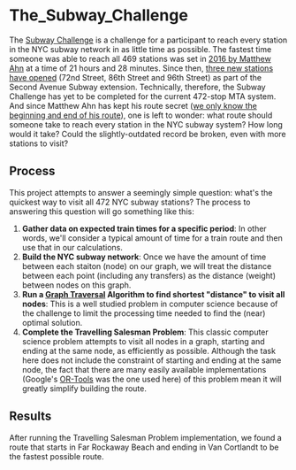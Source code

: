 # The_Subway_Challenge

The [Subway Challenge](https://en.wikipedia.org/wiki/Subway_Challenge) is a challenge for a participant to reach every station in the NYC subway network in as little time as possible. The fastest time someone was able to reach all 469 stations was set in [2016 by Matthew Ahn](https://ny.curbed.com/2016/8/29/12693812/nyc-subway-challenge-guinness-world-record) at a time of 21 hours and 28 minutes. Since then, [three new stations have opened](https://www.nytimes.com/2017/01/01/nyregion/second-avenue-subway-opening-upper-east-side-manhattan.html) (72nd Street, 86th Street and 96th Street) as part of the Second Avenue Subway extension. Technically, therefore, the Subway Challenge has yet to be completed for the current 472-stop MTA system. And since Matthew Ahn has kept his route secret ([we only know the beginning and end of his route](https://ny.curbed.com/2016/8/29/12693812/nyc-subway-challenge-guinness-world-record)), one is left to wonder: what route should someone take to reach every station in the NYC subway system? How long would it take? Could the slightly-outdated record be broken, even with more stations to visit? 

## Process
This project attempts to answer a seemingly simple question: what's the quickest way to visit all 472 NYC subway stations? The process to answering this question will go something like this:
1. **Gather data on expected train times for a specific period**: In other words, we'll consider a typical amount of time for a train route and then use that in our calculations.
2. **Build the NYC subway network**: Once we have the amount of time between each staiton (node) on our graph, we will treat the distance between each point (including any transfers) as the distance (weight) between nodes on this graph. 
3. **Run a [Graph Traversal](https://en.wikipedia.org/wiki/Graph_traversal) Algorithm to find shortest "distance" to visit all nodes**: This is a well studied problem in computer science because of the challenge to limit the processing time needed to find the (near) optimal solution. 
4. **Complete the Travelling Salesman Problem**: This classic computer science problem attempts to visit all nodes in a graph, starting and ending at the same node, as efficiently as possible. Although the task here does not include the constraint of starting and ending at the same node, the fact that there are many easily available implementations (Google's [OR-Tools](https://www.google.com/search?client=safari&rls=en&q=or-tools+tsp&ie=UTF-8&oe=UTF-8) was the one used here) of this problem mean it will greatly simplify building the route. 

## Results
After running the Travelling Salesman Problem implementation, we found a route that starts in Far Rockaway Beach and ending in Van Cortlandt to be the fastest possible route. 
